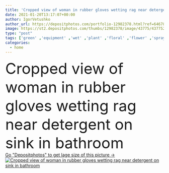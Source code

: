 ```yaml
---
title: 'Cropped view of woman in rubber gloves wetting rag near detergent on sink in bathroom '
date: 2021-01-20T13:17:07+00:00
author: IgorVetushko
author_url: https://depositphotos.com/portfolio-12982378.html?ref=64678756
image: https://st2.depositphotos.com/thumbs/12982378/image/43775/437752734/api_thumb_450.jpg?forcejpeg=true
type: "post"
tags: ['green' ,'equipment' ,'wet' ,'plant' ,'floral' ,'flower' ,'spray' ,'hands' ,'modern' ,'home' ,'woman' ,'bathroom' ,'bottle' ,'clean' ,'hygiene' ,'toiletries' ,'indoors' ,'sink' ,'apartment' ,'household' ,'faucet' ,'housework' ,'rag' ,'housekeeping' ,'partial' ,'detergent' ,'potted' ,'Cropped' ,'one person' ,'young adult' ,'house cleaning' ,'rubber gloves' ,'cleaning supplies' ]
categories: 
  - home
---
```

<div aling="center">
            <font size="60"> Cropped view of woman in rubber gloves wetting rag near detergent on sink in bathroom</font>   
</div>
<div>
    <a href='https://st2.depositphotos.com/thumbs/12982378/image/43775/437752734/api_thumb_450.jpg?forcejpeg=true?ref=64678756' target=_blank > Go "Depositphotos" to get lage size of this picture ->
        <img href='https://st2.depositphotos.com/thumbs/12982378/image/43775/437752734/api_thumb_450.jpg?forcejpeg=true?ref=64678756' src='https://st2.depositphotos.com/12982378/43775/i/950/depositphotos_437752734-stock-photo-cropped-view-woman-rubber-gloves.jpg?forcejpeg=true' alt='Cropped view of woman in rubber gloves wetting rag near detergent on sink in bathroom' >
    </a>
</div>
